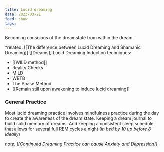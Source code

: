 ```yaml
---
title: Lucid dreaming
date: 2023-03-21
feed: show
tags:
---
```


Becoming conscious of the dreamstate from within the dream. 

*related: [[The difference between Lucid Dreaming and Shamanic Dreaming]]
[[Dreams]]
Lucid Dreaming Induction techniques:

- [[WILD method]]
- Reality Checks
- MILD
- WBTB
- The Phase Method
- [[Remain still upon awakening to induce lucid dreaming]]

### General Practice
Most lucid dreaming practice involves mindfulness practice during the day to create the awareness of the dream state. Keeping a dream journal to build solid memory of dreams. And keeping a consistent sleep schedule that allows for several full REM cycles a night (*in bed by 10 up before 8 ideally*) 

*note: [[Continued Dreaming Practice can cause Anxiety and Depression]]* 